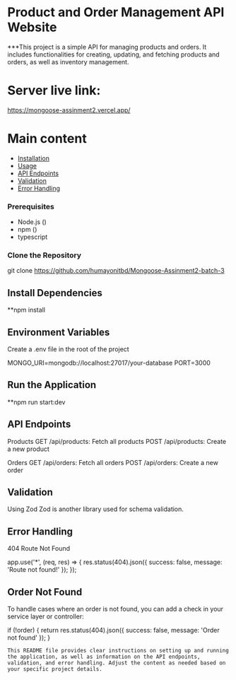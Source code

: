 # Product and Order Management API Website

***This project is a simple API for managing products and orders. It includes functionalities for creating, updating, and fetching products and orders, as well as inventory management.

# Server live link: 
https://mongoose-assinment2.vercel.app/

# Main content 

- [Installation](#installation)
- [Usage](#usage)
- [API Endpoints](#api-endpoints)
- [Validation](#validation)
- [Error Handling](#error-handling)


### Prerequisites

- Node.js ()
- npm ()
- typescript

### Clone the Repository

git clone https://github.com/humayonitbd/Mongoose-Assinment2-batch-3


## Install Dependencies

**npm install


## Environment Variables

Create a .env file in the root of the project

MONGO_URI=mongodb://localhost:27017/your-database
PORT=3000

## Run the Application

**npm run start:dev



## API Endpoints
Products
GET /api/products: Fetch all products
POST /api/products: Create a new product


Orders
GET /api/orders: Fetch all orders
POST /api/orders: Create a new order


## Validation

Using Zod
Zod is another library used for schema validation.


## Error Handling
404 Route Not Found

app.use('*', (req, res) => {
  res.status(404).json({ success: false, message: 'Route not found!' });
});


## Order Not Found
To handle cases where an order is not found, you can add a check in your service layer or controller:

if (!order) {
      return res.status(404).json({ success: false, message: 'Order not found' });
    }


    This README file provides clear instructions on setting up and running the application, as well as information on the API endpoints, validation, and error handling. Adjust the content as needed based on your specific project details.

